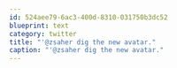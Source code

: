 ```yaml
---
id: 524aee79-6ac3-400d-8310-031750b3dc52
blueprint: text
category: twitter
title: "'@zsaher dig the new avatar."
caption: "'@zsaher dig the new avatar."
---
```

